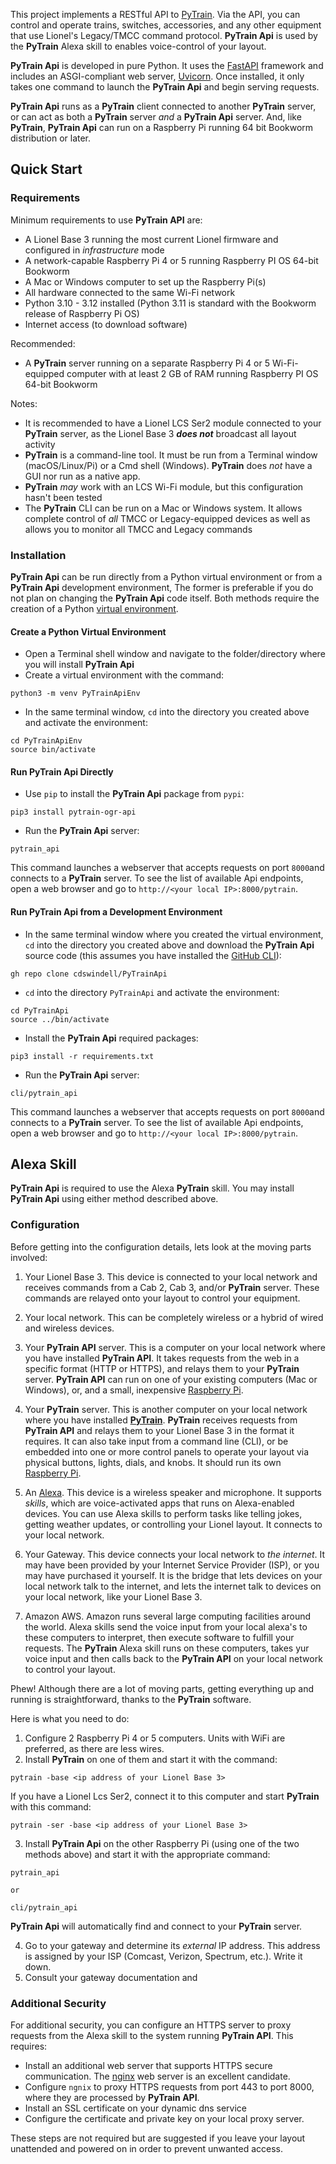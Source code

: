 This project implements a RESTful API to [PyTrain](https://github.com/cdswindell/PyLegacy). Via the API, you can
control and operate trains, switches, accessories, and any other equipment that use Lionel's Legacy/TMCC command
protocol. **PyTrain Api** is used by the **PyTrain** Alexa skill to enables voice-control of your layout.

**PyTrain Api** is developed in pure Python. It uses the [FastAPI](https://fastapi.tiangolo.com) framework and
includes an ASGI-compliant web server, [Uvicorn](https://www.uvicorn.org). Once installed, it only takes one
command to launch the **PyTrain Api** and begin serving requests.

**PyTrain Api** runs as a **PyTrain** client connected to another **PyTrain** server, or can act as both
a **PyTrain** server _and_ a **PyTrain Api** server. And, like **PyTrain**, **PyTrain Api** can run on a Raspberry Pi
running 64 bit Bookworm distribution or later.

## Quick Start

### Requirements

Minimum requirements to use **PyTrain API** are:

* A Lionel Base 3 running the most current Lionel firmware and configured in *infrastructure* mode
* A network-capable Raspberry Pi 4 or 5 running Raspberry PI OS 64-bit Bookworm
* A Mac or Windows computer to set up the Raspberry Pi(s)
* All hardware connected to the same Wi-Fi network
* Python 3.10 - 3.12 installed (Python 3.11 is standard with the Bookworm release of Raspberry Pi OS)
* Internet access (to download software)

Recommended:

* A **PyTrain** server running on a separate Raspberry Pi 4 or 5 Wi-Fi-equipped computer with at least 2 GB
  of RAM running Raspberry PI OS 64-bit Bookworm

Notes:

* It is recommended to have a Lionel LCS Ser2 module connected to your **PyTrain** server, as
  the Lionel Base 3 **_does not_** broadcast all layout activity
* **PyTrain** is a command-line tool. It must be run from a Terminal window (macOS/Linux/Pi) or a Cmd
  shell (Windows). **PyTrain** does _not_ have a GUI nor run as a native app.
* **PyTrain** _may_ work with an LCS Wi-Fi module, but this configuration hasn't been tested
* The **PyTrain** CLI can be run on a Mac or Windows system. It allows complete control of _all_ TMCC or
  Legacy-equipped devices as well as allows you to monitor all TMCC and Legacy commands

### Installation

**PyTrain Api** can be run directly from a Python virtual environment or
from a **PyTrain Api** development environment, The former is preferable if you do not plan
on changing the **PyTrain Api** code itself. Both methods require the creation of a
Python [virtual environment](https://developer.vonage.com/en/blog/a-comprehensive-guide-on-working-with-python-virtual-environments#using-venv).

#### Create a Python Virtual Environment

* Open a Terminal shell window and navigate to the folder/directory where
  you will install __PyTrain Api__
* Create a virtual environment with the command:

```aiignore
python3 -m venv PyTrainApiEnv
```

* In the same terminal window, `cd` into the directory you created above and activate the environment:

```aiignore
cd PyTrainApiEnv
source bin/activate
```

#### Run __PyTrain Api__ Directly

* Use `pip` to install the __PyTrain Api__ package from `pypi`:

```aiignore
pip3 install pytrain-ogr-api
```

* Run the __PyTrain Api__ server:

```aiignore
pytrain_api
```

This command launches a webserver that accepts requests on port `8000`and connects to a __PyTrain__ server.
To see the list of available Api endpoints, open a web browser and go to `http://<your local IP>:8000/pytrain`.

#### Run __PyTrain Api__ from a Development Environment

* In the same terminal window where you created the virtual environment, `cd` into the directory you
  created above and download the __PyTrain Api__ source code (this assumes you have installed
  the [GitHub CLI](https://cli.github.com)):

```aiignore
gh repo clone cdswindell/PyTrainApi
```

* `cd` into the directory `PyTrainApi` and activate the environment:

```aiignore
cd PyTrainApi
source ../bin/activate
```

* Install the __PyTrain Api__ required packages:

```aiignore
pip3 install -r requirements.txt
```

* Run the __PyTrain Api__ server:

```aiignore
cli/pytrain_api
```

This command launches a webserver that accepts requests on port `8000`and connects to a __PyTrain__ server.
To see the list of available Api endpoints, open a web browser and go to `http://<your local IP>:8000/pytrain`.

## Alexa Skill

__PyTrain Api__ is required to use the Alexa __PyTrain__ skill. You may install __PyTrain Api__
using either method described above.

### Configuration

Before getting into the configuration details, lets look at the moving parts involved:

1. Your Lionel Base 3. This device is connected to your local network and receives commands from a Cab 2, Cab 3,
   and/or **PyTrain** server. These commands are relayed onto your layout to control your equipment.

2. Your local network. This can be completely wireless or a hybrid of wired and wireless devices.

3. Your **PyTrain API** server. This is a computer on your local network where you have installed **PyTrain API**.
   It takes requests from the web in a specific format (HTTP or HTTPS), and relays them to your **PyTrain** server.
   **PyTrain API** can run on one of your existing computers (Mac or Windows), or, and a small, inexpensive
   [Raspberry Pi](https://www.raspberrypi.com).

4. Your **PyTrain** server. This is another computer on your local network where you have installed
   [**PyTrain**](https://pypi.org/project/pytrain-ogr/). **PyTrain** receives requests from **PyTrain API**
   and relays them to your Lionel Base 3 in the format it requires. It can also take input from a command
   line (CLI), or be embedded into one or more control panels to operate your layout via physical buttons,
   lights, dials, and knobs. It should run its own [Raspberry Pi](https://www.raspberrypi.com).

5. An [Alexa](https://www.amazon.com/s?k=alexa&crid=7OAPBGIW11Q4&sprefix=alexa%2Caps%2C107&ref=nb_sb_noss_1).
   This device is a wireless speaker and microphone. It supports *skills*, which are voice-activated apps
   that runs on Alexa-enabled devices. You can use Alexa skills to perform tasks like telling jokes,
   getting weather updates, or controlling your Lionel layout. It connects to your local network.

6. Your Gateway. This device connects your local network to *the internet*. It may have been provided by
   your Internet Service Provider (ISP), or you may have purchased it yourself. It is the bridge that lets devices
   on your local network talk to the internet, and lets the internet talk to devices on your local network,
   like your Lionel Base 3.

7. Amazon AWS. Amazon runs several large computing facilities around the world. Alexa skills send the voice
   input from your local alexa's to these computers to interpret, then execute software to fulfill your requests. The
   **PyTrain** Alexa skill runs on these computers, takes yur voice input and then calls back to the **PyTrain API**
   on your local network to control your layout.

Phew! Although there are a lot of moving parts, getting everything up and running is straightforward,
thanks to the **PyTrain** software.

Here is what you need to do:

1. Configure 2 Raspberry Pi 4 or 5 computers. Units with WiFi are preferred, as there are less wires.
2. Install **PyTrain** on one of them and start it with the command:

```aiignore
pytrain -base <ip address of your Lionel Base 3>
```

If you have a Lionel Lcs Ser2, connect it to this computer and start **PyTrain** with this command:

```aiignore
pytrain -ser -base <ip address of your Lionel Base 3>
```

3. Install **PyTrain Api** on the other Raspberry Pi (using one of the two methods above) and start
   it with the appropriate command:

```aiignore
pytrain_api 

or

cli/pytrain_api
```

**PyTrain Api** will automatically find and connect to your **PyTrain** server.

4. Go to your gateway and determine its *external* IP address. This address is assigned by your ISP
   (Comcast, Verizon, Spectrum, etc.). Write it down.
5. Consult your gateway documentation and

### Additional Security

For additional security, you can configure an HTTPS server to proxy requests from the Alexa skill
to the system running __PyTrain API__. This requires:

* Install an additional web server that supports HTTPS secure communication.
  The [nginx](https://nginx.org) web server is an excellent candidate.
* Configure `ngnix` to proxy HTTPS requests from port 443 to port 8000, where they are processed by __PyTrain API__.
* Install an SSL certificate on your dynamic dns service
* Configure the certificate and private key on your local proxy server.

These steps are not required but are suggested if you leave your layout unattended and powered on in order
to prevent unwanted access.